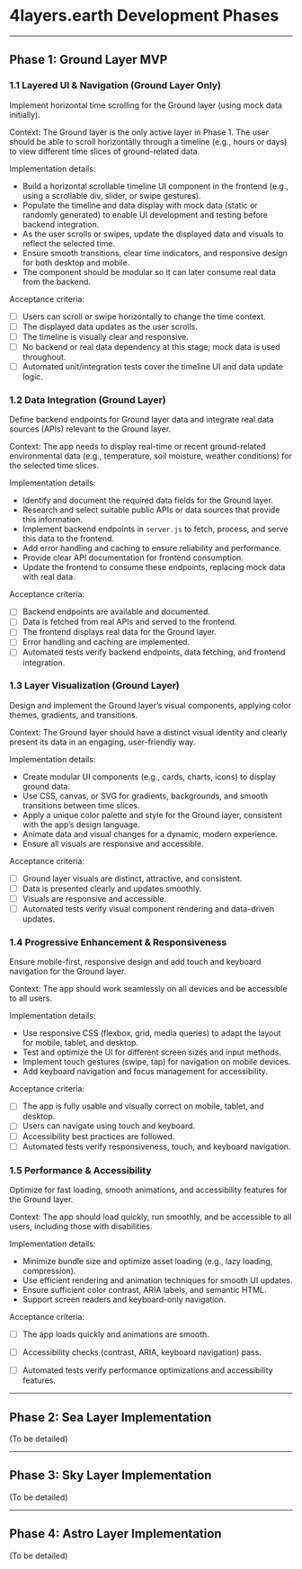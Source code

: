 # 4layers.earth Development Phases

---

## Phase 1: Ground Layer MVP

### 1.1 Layered UI & Navigation (Ground Layer Only)

Implement horizontal time scrolling for the Ground layer (using mock data initially).

Context: The Ground layer is the only active layer in Phase 1. The user should be able to scroll horizontally through a timeline (e.g., hours or days) to view different time slices of ground-related data.

Implementation details:
- Build a horizontal scrollable timeline UI component in the frontend (e.g., using a scrollable div, slider, or swipe gestures).
- Populate the timeline and data display with mock data (static or randomly generated) to enable UI development and testing before backend integration.
- As the user scrolls or swipes, update the displayed data and visuals to reflect the selected time.
- Ensure smooth transitions, clear time indicators, and responsive design for both desktop and mobile.
- The component should be modular so it can later consume real data from the backend.

Acceptance criteria:
- [ ] Users can scroll or swipe horizontally to change the time context.
- [ ] The displayed data updates as the user scrolls.
- [ ] The timeline is visually clear and responsive.
- [ ] No backend or real data dependency at this stage; mock data is used throughout.
- [ ] Automated unit/integration tests cover the timeline UI and data update logic.

### 1.2 Data Integration (Ground Layer)

Define backend endpoints for Ground layer data and integrate real data sources (APIs) relevant to the Ground layer.

Context: The app needs to display real-time or recent ground-related environmental data (e.g., temperature, soil moisture, weather conditions) for the selected time slices.

Implementation details:
- Identify and document the required data fields for the Ground layer.
- Research and select suitable public APIs or data sources that provide this information.
- Implement backend endpoints in `server.js` to fetch, process, and serve this data to the frontend.
- Add error handling and caching to ensure reliability and performance.
- Provide clear API documentation for frontend consumption.
- Update the frontend to consume these endpoints, replacing mock data with real data.

Acceptance criteria:
- [ ] Backend endpoints are available and documented.
- [ ] Data is fetched from real APIs and served to the frontend.
- [ ] The frontend displays real data for the Ground layer.
- [ ] Error handling and caching are implemented.
- [ ] Automated tests verify backend endpoints, data fetching, and frontend integration.

### 1.3 Layer Visualization (Ground Layer)

Design and implement the Ground layer’s visual components, applying color themes, gradients, and transitions.

Context: The Ground layer should have a distinct visual identity and clearly present its data in an engaging, user-friendly way.

Implementation details:
- Create modular UI components (e.g., cards, charts, icons) to display ground data.
- Use CSS, canvas, or SVG for gradients, backgrounds, and smooth transitions between time slices.
- Apply a unique color palette and style for the Ground layer, consistent with the app’s design language.
- Animate data and visual changes for a dynamic, modern experience.
- Ensure all visuals are responsive and accessible.

Acceptance criteria:
- [ ] Ground layer visuals are distinct, attractive, and consistent.
- [ ] Data is presented clearly and updates smoothly.
- [ ] Visuals are responsive and accessible.
- [ ] Automated tests verify visual component rendering and data-driven updates.

### 1.4 Progressive Enhancement & Responsiveness

Ensure mobile-first, responsive design and add touch and keyboard navigation for the Ground layer.

Context: The app should work seamlessly on all devices and be accessible to all users.

Implementation details:
- Use responsive CSS (flexbox, grid, media queries) to adapt the layout for mobile, tablet, and desktop.
- Test and optimize the UI for different screen sizes and input methods.
- Implement touch gestures (swipe, tap) for navigation on mobile devices.
- Add keyboard navigation and focus management for accessibility.

Acceptance criteria:
- [ ] The app is fully usable and visually correct on mobile, tablet, and desktop.
- [ ] Users can navigate using touch and keyboard.
- [ ] Accessibility best practices are followed.
- [ ] Automated tests verify responsiveness, touch, and keyboard navigation.

### 1.5 Performance & Accessibility

Optimize for fast loading, smooth animations, and accessibility features for the Ground layer.

Context: The app should load quickly, run smoothly, and be accessible to all users, including those with disabilities.

Implementation details:
- Minimize bundle size and optimize asset loading (e.g., lazy loading, compression).
- Use efficient rendering and animation techniques for smooth UI updates.
- Ensure sufficient color contrast, ARIA labels, and semantic HTML.
- Support screen readers and keyboard-only navigation.

Acceptance criteria:
- [ ] The app loads quickly and animations are smooth.
- [ ] Accessibility checks (contrast, ARIA, keyboard navigation) pass.
- [ ] Automated tests verify performance optimizations and accessibility features.


---


## Phase 2: Sea Layer Implementation
(To be detailed)

---


## Phase 3: Sky Layer Implementation
(To be detailed)

---


## Phase 4: Astro Layer Implementation
(To be detailed)
